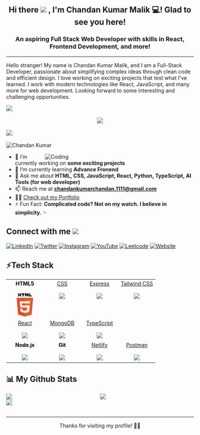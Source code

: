 <h2 align="center">
  Hi there <img src="https://media.giphy.com/media/hvRJCLFzcasrR4ia7z/giphy.gif" width="28"> , I'm Chandan Kumar Malik 💻! Glad to see you here!
</h2>

<h3 align="center">An aspiring Full Stack Web Developer with skills in React, Frontend Development, and more!</h3>

<hr>

Hello stranger! My name is Chandan Kumar Malik, and I am a Full-Stack Developer, passionate about simplifying complex ideas through clean code and efficient design. I love working on exciting projects that test what I've learned. I work with modern technologies like React, JavaScript, and many more for web development. Looking forward to some interesting and challenging opportunities.

<img src="https://user-images.githubusercontent.com/73097560/115834477-dbab4500-a447-11eb-908a-139a6edaec5c.gif">

<p align="center">
     <a>
          <img src="https://readme-typing-svg.demolab.com/?lines=Hi!+I+am+Chandan+Kumar+Malik;Full+Stack+Developer💻;Interested+in+Coding👨‍💻;Curious+to+Learn+New+Things📚;&font=Fira%20Code&center=true&width=440&height=45&color=#20fa07&vCenter=true&size=22&pause=1000">
     </a>
</p>



<img src="https://user-images.githubusercontent.com/73097560/115834477-dbab4500-a447-11eb-908a-139a6edaec5c.gif">

<p align="left"> 
    <img src="https://komarev.com/ghpvc/?username=Chandankumar-ck&label=Profile%20views&color=0e75b6&style=flat" alt="Chandan Kumar" />
</p>

<img align="right" alt="Coding" width="400" src="https://cdn.dribbble.com/users/1162077/screenshots/3848914/programmer.gif">

- 🔭 I’m currently working on **some exciting projects**  
- 🌱 I’m currently learning **Advance Fronend**
- 💬 Ask me about **HTML, CSS, JavaScript, React, Python, TypeScript, AI Tools (for web developer)**  
- 📫 Reach me at **chandankumarchandan.1111@gmail.com**  
- 👨‍💻 [Check out my Portfolio](#)  
- ⚡ Fun Fact: **Complicated code? Not on my watch. I believe in simplicity.** ✨

<h2> Connect with me <img src='https://raw.githubusercontent.com/ShahriarShafin/ShahriarShafin/main/Assets/handshake.gif' width="85px"> </h2>

[![LinkedIn](https://img.shields.io/badge/LinkedIn-0077B5?style=for-the-badge&logo=linkedin&logoColor=white)](https://www.linkedin.com/in/chandan-kumar-malik-522687180/)
[![Twitter](https://img.shields.io/badge/Twitter-1DA1F2?style=for-the-badge&logo=twitter&logoColor=white)](#)
[![Instagram](https://img.shields.io/badge/Instagram-E4405F?style=for-the-badge&logo=instagram&logoColor=white)](#)
[![YouTube](https://img.shields.io/badge/YouTube-FF0000?style=for-the-badge&logo=youtube&logoColor=white)](#)
[![Leetcode](https://img.shields.io/badge/Leetcode-FFA116?style=for-the-badge&logo=leetcode&logoColor=white)](#)
[![Website](https://img.shields.io/badge/Website-3b5998?style=for-the-badge&logo=google-chrome&logoColor=white)](#)

<h2 align="left">⚡Tech Stack</h2>
<table align="center">
  <tbody>
    <tr valign="top">
      <td width="25%" align="center">
        <a style="color: black; font-weight: bold; text-decoration: none;" href="https://www.w3.org/html/">
          <span>HTML5</span><br /><br />
          <img
            height="64px"
            src="https://raw.githubusercontent.com/devicons/devicon/master/icons/html5/html5-original-wordmark.svg"
          />
        </a>
      </td>
        <td width="25%" align="center">
        <a href="http://www.w3.org/TR/CSS/">
          <span>CSS</span><br /><br />
          <img height="64px" src="https://cdn.svgporn.com/logos/css-3.svg" />
        </a>
      </td>
       <td width="25%" align="center">
        <a href="http://expressjs.com/">
          <span>Express</span><br /><br />
          <img
            height="64px"
            src="https://cdn.svgporn.com/logos/express.svg"
          />
        </a>
      </td>
      <td width="25%" align="center">
        <a href="https://tailwindcss.com/">
          <span>Tailwind CSS</span><br /><br />
          <img
            height="64px"
            src="https://cdn.svgporn.com/logos/tailwindcss.svg"
          />
        </a>
      </td>
    </tr>
    <tr valign="top">
      <td width="25%" align="center">
        <a href="https://reactjs.org/">
          <span>React</span><br /><br />
          <img height="64px" src="https://cdn.svgporn.com/logos/react.svg" />
        </a>
    </td>
      <td width="25%" align="center">
        <a href="https://www.mongodb.org/">
          <span>MongoDB</span><br /><br />
          <img
            height="64px"
            src="https://cdn.svgporn.com/logos/mongodb.svg"
          />
        </a>
      </td>
      <td width="25%" align="center">
        <a href="https://www.typescriptlang.org/">
          <span>TypeScript</span><br /><br />
          <img height="64px" src="https://cdn.svgporn.com/logos/typescript.svg" />
        </a>
      </td>
    </tr>
    <tr valign="top">
      <td width="25%" align="center">
        <a style="color: black; font-weight: bold; text-decoration: none;" href="https://nodejs.org/">
          <span>Node.js</span><br /><br />
          <img height="64px" src="https://cdn.svgporn.com/logos/nodejs.svg" />
        </a>
    </td>
      <td width="25%" align="center">
        <a style="color: black; font-weight: bold; text-decoration: none;" href="https://git-scm.com/">
          <span>Git</span><br /><br />
          <img
            height="64px"
            src="https://cdn.svgporn.com/logos/git-icon.svg"
          />
        </a>
      </td>
      <td width="25%" align="center">
        <a href="https://www.netlify.com/">
          <span>Netlify</span><br /><br />
          <img height="64px" src="https://cdn.svgporn.com/logos/netlify.svg" />
        </a>
      </td>
      <td width="25%" align="center">
        <a href="https://www.postman.com/">
          <span>Postman</span><br /><br />
          <img height="64px" src="https://cdn.svgporn.com/logos/postman.svg" />
        </a>
      </td>
    </tr>
  </tbody>
</table>

## 📊 My Github Stats

<div align="center" style="display: flex; gap:50px">
<img src="https://github-readme-stats.vercel.app/api?username=Chandankumar-ck&theme=react&border_radius=4.6&show_icons=true&count_private=true&hide_border=true&include_all_commits=true&show_icons=true" style="width: 40%" />

<img src="https://github-readme-stats.vercel.app/api/top-langs/?username=Chandankumar-ck&theme=react&border_radius=4.6&hide_border=true&layout=compact&show_icons=true" style="width: 40%" />
</div>

<div align="center" style="display: flex;">
<img src="https://streak-stats.demolab.com?user=Chandankumar-ck&_border=true&theme=dark&hide_border=true&theme=react" style="width: 40%" />
</div>




<br>

---

<p align="center"> Thanks for visiting my profile! 👋😊 </p>
